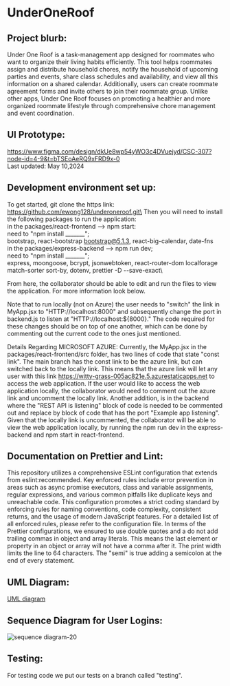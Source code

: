 # UnderOneRoof

## Project blurb:
Under One Roof is a task-management app designed for roommates who want to organize their living habits efficiently. This tool helps roommates assign and distribute household chores, notify the household of upcoming parties and events, share class schedules and availability, and view all this information on a shared calendar. Additionally, users can create roommate agreement forms and invite others to join their roommate group. Unlike other apps, Under One Roof focuses on promoting a healthier and more organized roommate lifestyle through comprehensive chore management and event coordination.

## UI Prototype:
https://www.figma.com/design/dkUe8wp54yWO3c4DVuejyd/CSC-307?node-id=4-9&t=bTSEoAeRQ9xFRD9x-0 \
Last updated: May 10,2024

## Development environment set up:
To get started, git clone the https link: https://github.com/ewong128/underoneroof.git\
Then you will need to install the following packages to run the application:\
in the packages/react-frontend --> npm start:\
  need to "npm install _______";\
      bootstrap, react-bootstrap bootstrap@5.1.3, react-big-calendar, date-fns\
in the packages/express-backend --> npm run dev;\
  need to "npm install _______";\
      express, moongoose, bcrypt, jsonwebtoken, react-router-dom localforage match-sorter sort-by, dotenv, prettier -D --save-exact\

From here, the collaborator should be able to edit and run the files to view the application. For more information look below.

Note that to run locally (not on Azure) the user needs to "switch" the link in MyApp.jsx to "HTTP://localhost:8000" and subsequently change the port in backend.js to listen at "HTTP://localhost:${8000}." The code required for these changes should be on top of one another, which can be done by commenting out the current code to the ones just mentioned.

Details Regarding MICROSOFT AZURE:
Currently, the MyApp.jsx in the packages/react-frontend/src folder, has two lines of code that state "const link". The main branch has the const link to be the azure link, but can switched back to the locally link. This means that the azure link will let any user with this link https://witty-grass-005ac821e.5.azurestaticapps.net to access the web application. If the user would like to access the web application locally, the collaborator would need to comment out the azure link and uncomment the locally link. Another addition, is in the backend where the "REST API is listening" block of code is needed to be commented out and replace by block of code that has the port "Example app listening". Given that the locally link is uncommented, the collaborator will be able to view the web application locally, by running the npm run dev in the express-backend and npm start in react-frontend.

## Documentation on Prettier and Lint:
This repository utilizes a comprehensive ESLint configuration that extends from eslint:recommended. 
Key enforced rules include error prevention in areas such as async promise executors, class and variable assignments, regular expressions, and various common pitfalls like duplicate keys and unreachable code. This configuration promotes a strict coding standard by enforcing rules for naming conventions, code complexity, consistent returns, and the usage of modern JavaScript features. For a detailed list of all enforced rules, please refer to the configuration file. In terms of the Prettier configurations, we ensured to use double quotes and a do not add trailing commas in object and array literals. This means the last element or property in an object or array will not have a comma after it. The print width limits the line to 64 characters. The "semi" is true adding a semicolon at the end of every statement. 

## UML Diagram:
[UML diagram](docs/UML_Class_Diagram.md)

## Sequence Diagram for User Logins:
![sequence diagram-20](https://github.com/ewong128/underoneroof/assets/102551601/81245196-f17f-4396-bd25-a8b144d8816c)

## Testing:
For testing code we put our tests on a branch called "testing". 
